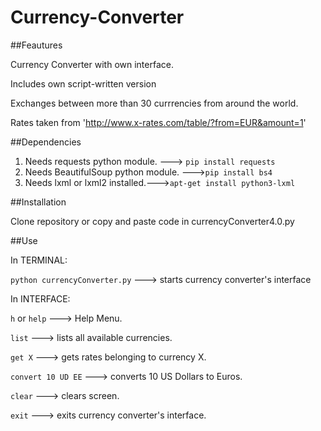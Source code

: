 # Currency-Converter

##Feautures

Currency Converter with own interface.

Includes own script-written version

Exchanges between more than 30 currrencies from around the world.

Rates taken from 'http://www.x-rates.com/table/?from=EUR&amount=1'

##Dependencies

1. Needs requests python module. ---> `pip install requests`
2. Needs BeautifulSoup python module. --->`pip install bs4`
3. Needs lxml or lxml2 installed.--->`apt-get install python3-lxml`

##Installation

Clone repository or copy and paste code in currencyConverter4.0.py

##Use

In TERMINAL:

`python currencyConverter.py` ---> starts currency converter's interface

In INTERFACE:

`h` or `help` ---> Help Menu.

`list` ---> lists all available currencies.

`get X` ---> gets rates belonging to currency X.

`convert 10 UD EE` ---> converts 10 US Dollars to Euros.

`clear` ---> clears screen.

`exit` ---> exits currency converter's interface.
